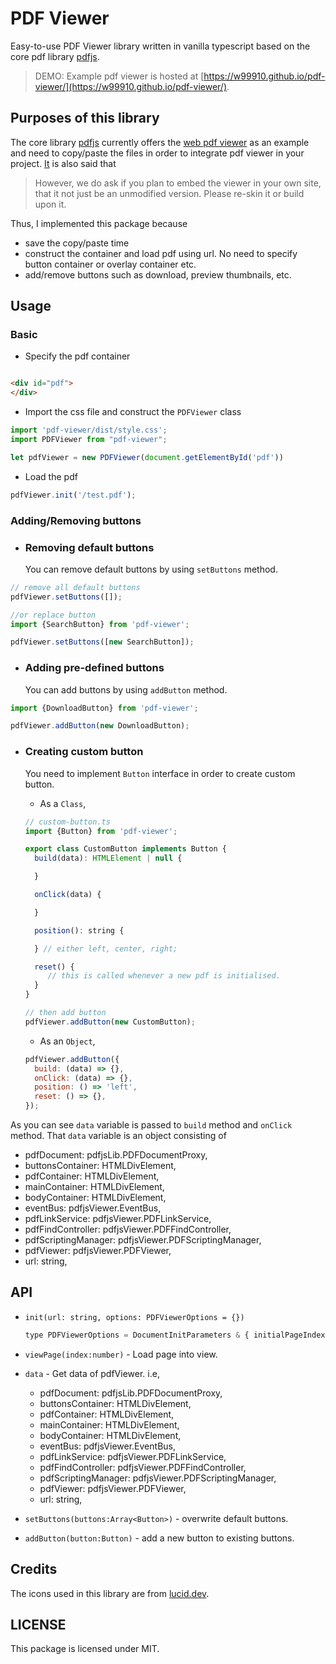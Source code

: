 # PDF Viewer

Easy-to-use PDF Viewer library written in vanilla typescript based on the core pdf
library [pdfjs](https://github.com/mozilla/pdf.js/).

> DEMO: Example pdf viewer is hosted at [https://w99910.github.io/pdf-viewer/](https://w99910.github.io/pdf-viewer/).

## Purposes of this library

The core library [pdfjs](https://github.com/mozilla/pdf.js/) currently offers
the [web pdf viewer](https://github.com/mozilla/pdf.js/blob/master/web) as an example and need
to copy/paste the files in order to integrate pdf viewer in your
project. [It](https://mozilla.github.io/pdf.js/getting_started/) is also said that
> However, we do ask if you plan to embed the viewer in your own site, that it not just be an unmodified version. Please
> re-skin it or build upon it.

Thus, I implemented this package because

- save the copy/paste time
- construct the container and load pdf using url. No need to specify button container or overlay container etc.
- add/remove buttons such as download, preview thumbnails, etc.

## Usage

### Basic

- Specify the pdf container

```html

<div id="pdf">
</div>
```

- Import the css file and construct the `PDFViewer` class

```js
import 'pdf-viewer/dist/style.css';
import PDFViewer from "pdf-viewer";

let pdfViewer = new PDFViewer(document.getElementById('pdf'))
```

- Load the pdf

```js
pdfViewer.init('/test.pdf');
```

### Adding/Removing buttons

- ### Removing default buttons
  You can remove default buttons by using `setButtons` method.

```js
// remove all default buttons
pdfViewer.setButtons([]);

//or replace button
import {SearchButton} from 'pdf-viewer';

pdfViewer.setButtons([new SearchButton]);
```

- ### Adding pre-defined buttons

  You can add buttons by using `addButton` method.

```js
import {DownloadButton} from 'pdf-viewer';

pdfViewer.addButton(new DownloadButton);
```

- ### Creating custom button

  You need to implement `Button` interface in order to create custom button.

  - As a `Class`, 

  ```js
  // custom-button.ts
  import {Button} from 'pdf-viewer';

  export class CustomButton implements Button {
    build(data): HTMLElement | null {

    }

    onClick(data) {

    }

    position(): string {

    } // either left, center, right;

    reset() {
       // this is called whenever a new pdf is initialised.
    }
  }

  // then add button
  pdfViewer.addButton(new CustomButton);
  ```

  - As an `Object`,
  ```js
  pdfViewer.addButton({
    build: (data) => {},
    onClick: (data) => {},
    position: () => 'left',
    reset: () => {},
  });
  ```

As you can see `data` variable is passed to `build` method and `onClick` method. That `data` variable is an object
consisting of

- pdfDocument: pdfjsLib.PDFDocumentProxy,
- buttonsContainer: HTMLDivElement,
- pdfContainer: HTMLDivElement,
- mainContainer: HTMLDivElement,
- bodyContainer: HTMLDivElement,
- eventBus: pdfjsViewer.EventBus,
- pdfLinkService: pdfjsViewer.PDFLinkService,
- pdfFindController: pdfjsViewer.PDFFindController,
- pdfScriptingManager: pdfjsViewer.PDFScriptingManager,
- pdfViewer: pdfjsViewer.PDFViewer,
- url: string,

## API

- `init(url: string, options: PDFViewerOptions = {})`

  ```js
  type PDFViewerOptions = DocumentInitParameters & { initialPageIndex?: number, disableClickoutside?:boolean }
  ```

- `viewPage(index:number)` - Load page into view.

- `data` - Get data of pdfViewer. i.e, 
  - pdfDocument: pdfjsLib.PDFDocumentProxy,
  - buttonsContainer: HTMLDivElement,
  - pdfContainer: HTMLDivElement,
  - mainContainer: HTMLDivElement,
  - bodyContainer: HTMLDivElement,
  - eventBus: pdfjsViewer.EventBus,
  - pdfLinkService: pdfjsViewer.PDFLinkService,
  - pdfFindController: pdfjsViewer.PDFFindController, 
  - pdfScriptingManager: pdfjsViewer.PDFScriptingManager,
  - pdfViewer: pdfjsViewer.PDFViewer,
  - url: string,

- `setButtons(buttons:Array<Button>)` - overwrite default buttons.

- `addButton(button:Button)` - add a new button to existing buttons.
## Credits

The icons used in this library are from [lucid.dev](https://lucide.dev).

## LICENSE

This package is licensed under MIT. 